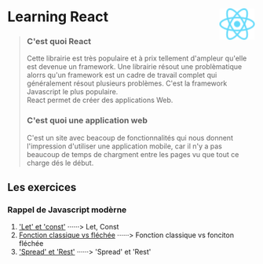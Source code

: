 # Learning React <img align="right" src="src/images/React-icon.svg" alt="React" title="framework React" widht="auto" height="64px"> 
> ### C'est quoi React  
> Cette librairie est très populaire et à prix tellement d'ampleur qu'elle est devenue un framework.  Une librairie résout une problèmatique alorrs qu'un framework est un cadre de travail complet qui généralement résout plusieurs problèmes. C'est la framework Javascript le plus populaire.  
> React permet de créer des applications Web.
>  
> ### C'est quoi une application web
> C'est un site avec beacoup de fonctionnalités qui nous donnent l'impression d'utiliser une application mobile, car il n'y a pas beaucoup de temps de chargment entre les pages vu que tout ce charge dés le début.


## Les exercices

### Rappel de Javascript modèrne

1. ['Let' et 'const'](rappel_JS_modern/01_Let_et_const/ "Let et Const") ······> Let, Const  
1. [Fonction classique vs fléchée](rappel_JS_modern/02_FonctionsFléchéesFonctionsClassiques "fonction classique vs fléchée") ······> Fonction classique vs fonciton fléchée  
1. ['Spread' et 'Rest'](rappel_JS_modern/03_Spread_Et_Rest "Spread et Rest") ······> 'Spread' et 'Rest'  

